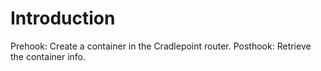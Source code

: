 # Introduction
Prehook: Create a container in the Cradlepoint router.
Posthook: Retrieve the container info.
